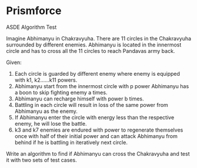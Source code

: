 # Prismforce
ASDE Algorithm Test

Imagine Abhimanyu in Chakravyuha. There are 11 circles in the Chakravyuha surrounded by different enemies.
Abhimanyu is located in the innermost circle and has to cross all the 11 circles to reach Pandavas army back. 
  
Given:
1.	Each circle is guarded by different enemy where enemy is equipped with k1, k2……k11 powers.
2.	Abhimanyu start from the innermost circle with p power Abhimanyu has a boon to skip fighting enemy a times.
3.	Abhimanyu can recharge himself with power b times.
4.	Battling in each circle will result in loss of the same power from Abhimanyu as the enemy. 
5.	If Abhimanyu enter the circle with energy less than the respective enemy, he will lose the battle.
6.	k3 and k7 enemies are endured with power to regenerate themselves once with half of their initial power and can attack Abhimanyu from behind if he is battling in iteratively next circle.
 
 
Write an algorithm to find if Abhimanyu can cross the Chakravyuha and test it with two sets of test cases.
